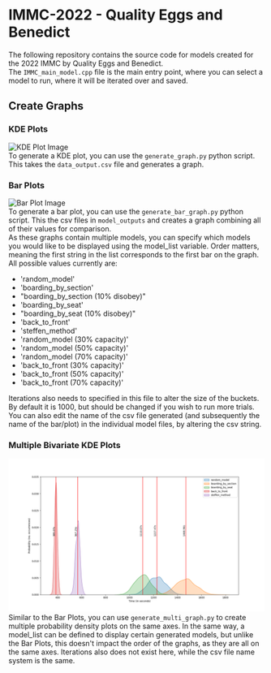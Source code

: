 # IMMC-2022 - Quality Eggs and Benedict

The following repository contains the source code for models created for the 2022 IMMC by Quality Eggs and Benedict. <br>
The `IMMC_main_model.cpp` file is the main entry point, where you can select a model to run, where it will be iterated over and saved.

## Create Graphs
### KDE Plots
![KDE Plot Image](https://github.com/garv-shah/IMMC-2022/blob/main/images/kde_plot.png?raw=true) <br>
To generate a KDE plot, you can use the `generate_graph.py` python script. This takes the `data_output.csv` file and generates a graph.

### Bar Plots
![Bar Plot Image](https://github.com/garv-shah/IMMC-2022/blob/main/images/bar_plot.png?raw=true) <br>
To generate a bar plot, you can use the `generate_bar_graph.py` python script. This the csv files in `model_outputs` and creates a graph combining all of their values for comparison. <br>
As these graphs contain multiple models, you can specify which models you would like to be displayed using the model_list variable. Order matters, meaning the first string in the list corresponds to the first bar on the graph. All possible values currently are:

- 'random_model'
- 'boarding_by_section'
- "boarding_by_section (10% disobey)"
- 'boarding_by_seat'
- "boarding_by_seat (10% disobey)"
- 'back_to_front'
- 'steffen_method'
- 'random_model (30% capacity)'
- 'random_model (50% capacity)'
- 'random_model (70% capacity)'
- 'back_to_front (30% capacity)'
- 'back_to_front (50% capacity)'
- 'back_to_front (70% capacity)'

Iterations also needs to specified in this file to alter the size of the buckets. By default it is 1000, but should be changed if you wish to run more trials.
<br>
You can also edit the name of the csv file generated (and subsequently the name of the bar/plot) in the individual model files, by altering the csv string.

### Multiple Bivariate KDE Plots
![Multiple Bivariate KDE Plot](https://github.com/Quality-Eggs-and-Benedict/IMMC-2022/blob/main/images/final_kde_plot.png?raw=true) <br>
Similar to the Bar Plots, you can use `generate_multi_graph.py` to create multiple probability density plots on the same axes. In the same way, a model_list can be defined to display certain generated models, but unlike the Bar Plots, this doesn't impact the order of the graphs, as they are all on the same axes. Iterations also does not exist here, while the csv file name system is the same.
